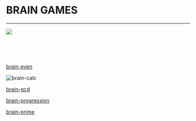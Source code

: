 # BRAIN GAMES

___

![](https://github.com/Hexlet/project-action/workflows/test/badge.svg)


<br/>
<br/>
<br/>


[brain-even](https://asciinema.org/a/p62bMd1rO5OrQHCgCtaktjv5m)

![brain-calc](https://asciinema.org/a/BhctKCoV9TyiT31BbRmShsobP)

[brain-gcd](https://asciinema.org/a/eyPWsbOVZnxpiM9xA5rQ5p1HD)

[brain-progression](https://asciinema.org/a/yjzl9OE6oO34DCyfU14Y8HCe5)

[brain-prime](https://asciinema.org/a/kSyBW90qt6yRwXdM6zu8lyYoY)
